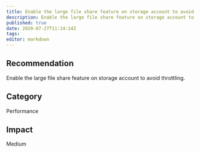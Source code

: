 ```yaml
---
title: Enable the large file share feature on storage account to avoid throttling.
description: Enable the large file share feature on storage account to avoid throttling.
published: true
date: 2020-07-27T11:14:14Z
tags:
editor: markdown
---
```


## Recommendation
Enable the large file share feature on storage account to avoid throttling.

## Category
Performance

## Impact
Medium

